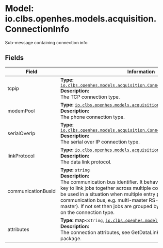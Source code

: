 # Model: io.clbs.openhes.models.acquisition.ConnectionInfo

Sub-message containing connection info

## Fields

| Field | Information |
| --- | --- |
| tcpip | <b>Type:</b> [`io.clbs.openhes.models.acquisition.ConnectionTypeDirectTcpIp`](model-io-clbs-openhes-models-acquisition-connectiontypedirecttcpip.md)<br><b>Description:</b><br>The TCP connection type. |
| modemPool | <b>Type:</b> [`io.clbs.openhes.models.acquisition.ConnectionTypeModemPool`](model-io-clbs-openhes-models-acquisition-connectiontypemodempool.md)<br><b>Description:</b><br>The phone connection type. |
| serialOverIp | <b>Type:</b> [`io.clbs.openhes.models.acquisition.ConnectionTypeControlledSerial`](model-io-clbs-openhes-models-acquisition-connectiontypecontrolledserial.md)<br><b>Description:</b><br>The serial over IP connection type. |
| linkProtocol | <b>Type:</b> [`io.clbs.openhes.models.acquisition.DataLinkProtocol`](enum-io-clbs-openhes-models-acquisition-datalinkprotocol.md)<br><b>Description:</b><br>The data link protocol. |
| communicationBusId | <b>Type:</b> `string`<br><b>Description:</b><br>The communication bus identifier. It behaves as a custom grouping key to link jobs together across multiple communication units. It shall be used in a situation when multiple entry points share single communication bus, e.g. multi-master RS-485 (primary and backup master). If not set then jobs are grouped by group-key defined based on the connection type. |
| attributes | <b>Type:</b> map<`string`, [`io.clbs.openhes.models.common.FieldValue`](model-io-clbs-openhes-models-common-fieldvalue.md)><br><b>Description:</b><br>The connection attributes, see GetDataLinkFields in the acquisition package. |

